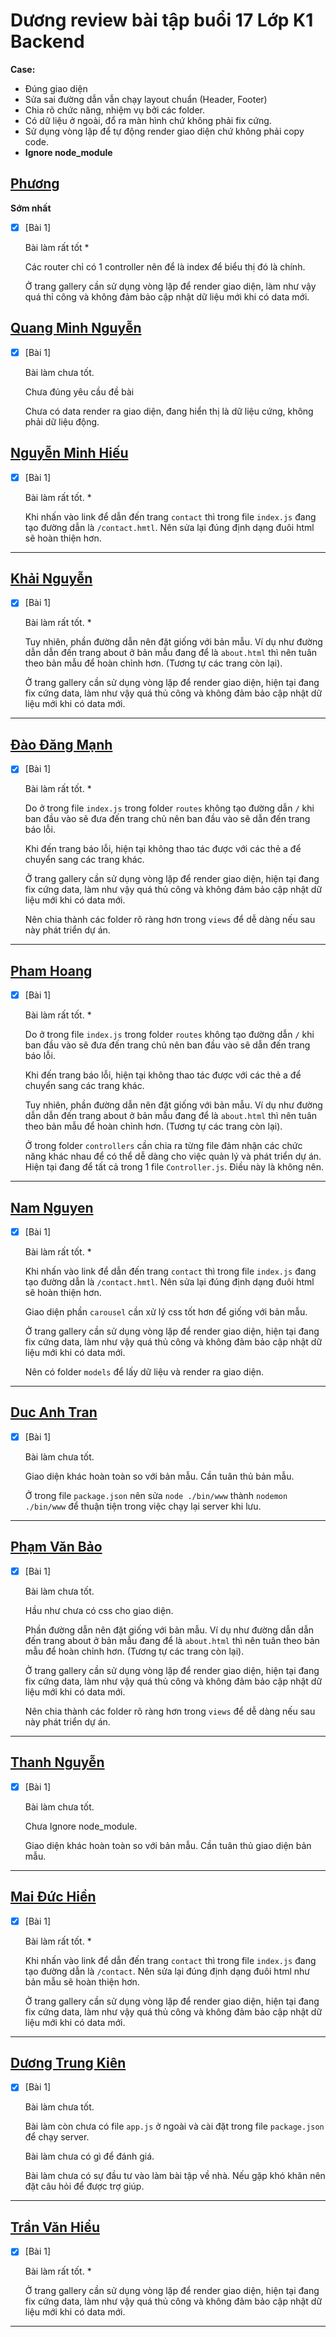 # Dương review bài tập buổi 17 Lớp K1 Backend

**Case:**

- Đúng giao diện
- Sửa sai đường dẫn vẫn chạy layout chuẩn (Header, Footer)
- Chia rõ chức năng, nhiệm vụ bởi các folder.
- Có dữ liệu ở ngoài, đổ ra màn hình chứ không phải fix cứng.
- Sử dụng vòng lặp để tự động render giao diện chứ không phải copy code.
- **Ignore node_module**

## [Phương](https://github.com/phuongnd168/back-end-f8/tree/main)

**Sớm nhất**

- [x] [Bài 1]

  Bài làm rất tốt \*

  Các router chỉ có 1 controller nên để là index để biểu thị đó là chính.

  Ở trang gallery cần sử dụng vòng lặp để render giao diện, làm như vậy quá thỉ công và không đảm bảo cập nhật dữ liệu mới khi có data mới.

## [Quang Minh Nguyễn](https://github.com/wex-alacrity/F8_BE_QuangMinh/tree/main/buoi17)

- [x] [Bài 1]

  Bài làm chưa tốt.

  Chưa đúng yêu cầu đề bài

  Chưa có data render ra giao diện, đang hiển thị là dữ liệu cứng, không phải dữ liệu động.

## [Nguyễn Minh Hiếu](https://github.com/hiusnguyen201/F8-Exercise/tree/main/Lab17)

- [x] [Bài 1]

  Bài làm rất tốt. \*

  Khi nhấn vào link để dẫn đến trang `contact` thì trong file `index.js` đang tạo đường dẫn là `/contact.hmtl`. Nên sửa lại đúng định dạng đuôi html sẽ hoàn thiện hơn.

---

## [Khải Nguyễn](https://github.com/nguyenkhai1311/be-nodejs-k1/tree/main/Day-17)

- [x] [Bài 1]

  Bài làm rất tốt. \*

  Tuy nhiên, phần đường dẫn nên đặt giống với bản mẫu. Ví dụ như đường dẫn dẫn đến trang about ở bản mẫu đang để là `about.html` thì nên tuân theo bản mẫu để hoàn chỉnh hơn. (Tương tự các trang còn lại).

  Ở trang gallery cần sử dụng vòng lặp để render giao diện, hiện tại đang fix cứng data, làm như vậy quá thủ công và không đảm bảo cập nhật dữ liệu mới khi có data mới.

---

## [Đào Đăng Mạnh](https://github.com/Dangmanh2001/F8-BE-k1/tree/main/Baitapbuoi17)

- [x] [Bài 1]

  Bài làm rất tốt. \*

  Do ở trong file `index.js` trong folder `routes` không tạo đường dẫn `/` khi ban đầu vào sẽ đưa đến trang chủ nên ban đầu vào sẽ dẫn đến trang báo lỗi.

  Khi đến trang báo lỗi, hiện tại không thao tác được với các thẻ a để chuyển sang các trang khác.

  Ở trang gallery cần sử dụng vòng lặp để render giao diện, hiện tại đang fix cứng data, làm như vậy quá thủ công và không đảm bảo cập nhật dữ liệu mới khi có data mới.

  Nên chia thành các folder rõ ràng hơn trong `views` để dễ dàng nếu sau này phát triển dự án.

---

## [Pham Hoang](https://github.com/palkma-byte/f8-backend-k1/tree/main/HW/HW17)

- [x] [Bài 1]

  Bài làm rất tốt. \*

  Do ở trong file `index.js` trong folder `routes` không tạo đường dẫn `/` khi ban đầu vào sẽ đưa đến trang chủ nên ban đầu vào sẽ dẫn đến trang báo lỗi.

  Khi đến trang báo lỗi, hiện tại không thao tác được với các thẻ a để chuyển sang các trang khác.

  Tuy nhiên, phần đường dẫn nên đặt giống với bản mẫu. Ví dụ như đường dẫn dẫn đến trang about ở bản mẫu đang để là `about.html` thì nên tuân theo bản mẫu để hoàn chỉnh hơn. (Tương tự các trang còn lại).

  Ở trong folder `controllers` cần chia ra từng file đảm nhận các chức năng khác nhau để có thể dễ dàng cho việc quản lý và phát triển dự án. Hiện tại đang để tất cả trong 1 file `Controller.js`. Điều này là không nên.

---

## [Nam Nguyen](https://github.com/namdctry/backend-F8-btvn/tree/main/btvn-b17)

- [x] [Bài 1]

  Bài làm rất tốt. \*

  Khi nhấn vào link để dẫn đến trang `contact` thì trong file `index.js` đang tạo đường dẫn là `/contact.hmtl`. Nên sửa lại đúng định dạng đuôi html sẽ hoàn thiện hơn.

  Giao diện phần `carousel` cần xử lý css tốt hơn để giống với bản mẫu.

  Ở trang gallery cần sử dụng vòng lặp để render giao diện, hiện tại đang fix cứng data, làm như vậy quá thủ công và không đảm bảo cập nhật dữ liệu mới khi có data mới.

  Nên có folder `models` để lấy dữ liệu và render ra giao diện.

---

## [Duc Anh Tran](https://github.com/ducanhtranptit/F8_Homework/tree/main/Buoi17)

- [x] [Bài 1]

  Bài làm chưa tốt.

  Giao diện khác hoàn toàn so với bản mẫu. Cần tuân thủ bản mẫu.

  Ở trong file `package.json` nên sửa `node ./bin/www` thành `nodemon ./bin/www` để thuận tiện trong việc chạy lại server khi lưu.

---

## [Phạm Văn Bảo](https://github.com/baodepzai01/f8-back-end-k1/tree/main/BTVNB17)

- [x] [Bài 1]

  Bài làm chưa tốt.

  Hầu như chưa có css cho giao diện.

  Phần đường dẫn nên đặt giống với bản mẫu. Ví dụ như đường dẫn dẫn đến trang about ở bản mẫu đang để là `about.html` thì nên tuân theo bản mẫu để hoàn chỉnh hơn. (Tương tự các trang còn lại).

  Ở trang gallery cần sử dụng vòng lặp để render giao diện, hiện tại đang fix cứng data, làm như vậy quá thủ công và không đảm bảo cập nhật dữ liệu mới khi có data mới.

  Nên chia thành các folder rõ ràng hơn trong `views` để dễ dàng nếu sau này phát triển dự án.

---

## [Thanh Nguyễn](https://github.com/nguyenducthanh04/f8-backend-k1.git)

- [x] [Bài 1]

  Bài làm chưa tốt.

  Chưa Ignore node_module.

  Giao diện khác hoàn toàn so với bản mẫu. Cần tuân thủ giao diện bản mẫu.

---

## [Mai Đức Hiền](https://github.com/maiduchien23/F8-BE/tree/main/F8_BE/f8_javascript/homeword/template-coffee)

- [x] [Bài 1]

  Bài làm rất tốt. \*

  Khi nhấn vào link để dẫn đến trang `contact` thì trong file `index.js` đang tạo đường dẫn là `/contact`. Nên sửa lại đúng định dạng đuôi html như bản mẫu sẽ hoàn thiện hơn.

  Ở trang gallery cần sử dụng vòng lặp để render giao diện, hiện tại đang fix cứng data, làm như vậy quá thủ công và không đảm bảo cập nhật dữ liệu mới khi có data mới.

---

## [Dương Trung Kiên](https://github.com/Kpa02/F8_Backend/tree/main/BaiTapB17)

- [x] [Bài 1]

  Bài làm chưa tốt.

  Bài làm còn chưa có file `app.js` ở ngoài và cài đặt trong file `package.json` để chạy server.

  Bài làm chưa có gì để đánh giá.

  Bài làm chưa có sự đầu tư vào làm bài tập về nhà. Nếu gặp khó khăn nên đặt câu hỏi để được trợ giúp.

---

## [Trần Văn Hiểu](https://github.com/tuilahieu/nodejs/tree/main/exercise/day17)

- [x] [Bài 1]

  Bài làm rất tốt. \*

  Ở trang gallery cần sử dụng vòng lặp để render giao diện, hiện tại đang fix cứng data, làm như vậy quá thủ công và không đảm bảo cập nhật dữ liệu mới khi có data mới.

---

